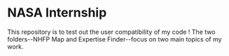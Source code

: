 # NASA Internship
This repository is to test out the user compatibility of my code ! The two folders--NHFP Map and Expertise Finder--focus on two main topics of my work.
